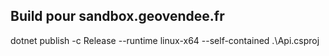 ## Build pour sandbox.geovendee.fr

dotnet publish -c Release --runtime linux-x64 --self-contained .\Api.csproj